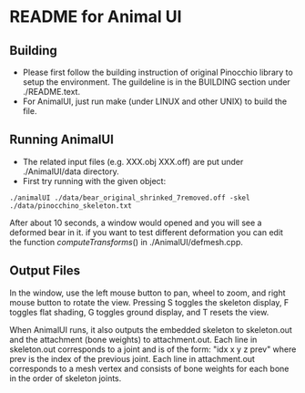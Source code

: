 # README for Animal UI

## Building
- Please first follow the building instruction of original Pinocchio library to setup the environment. 
  The guildeline is in the BUILDING section under ./README.text.
- For AnimalUI, just run make (under LINUX and other UNIX) to build the file. 

## Running AnimalUI
- The related input files (e.g. XXX.obj XXX.off) are put under ./AnimalUI/data directory.
- First try running with the given object:
```
./animalUI ./data/bear_original_shrinked_7removed.off -skel ./data/pinocchino_skeleton.txt

```
After about 10 seconds, a window would opened and you will see a deformed bear in it.
if you want to test different deformation you can edit the function $computeTransforms()$ in ./AnimalUI/defmesh.cpp.

## Output Files
In the window, use the left mouse button to pan, wheel to zoom, and right mouse button to rotate the view. 
Pressing S toggles the skeleton display, F toggles flat shading, G toggles ground display, and T resets the view.

When AnimalUI runs, it also outputs the embedded skeleton to skeleton.out and the attachment (bone weights) to attachment.out.
Each line in skeleton.out corresponds to a joint and is of the form: "idx x y z prev" where prev is the index of the previous joint.
Each line in attachment.out corresponds to a mesh vertex and consists of bone weights for each bone in the order of skeleton joints.
